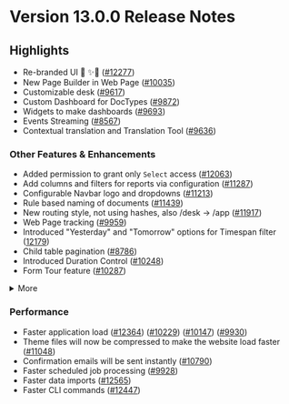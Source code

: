 # Version 13.0.0 Release Notes

## Highlights

- Re-branded UI 💎 ✨🎊 ([#12277](https://github.com/criscostack/criscostack/pull/12277))
- New Page Builder in Web Page ([#10035](https://github.com/criscostack/criscostack/pull/10035))
- Customizable desk ([#9617](https://github.com/criscostack/criscostack/pull/9617))
- Custom Dashboard for DocTypes ([#9872](https://github.com/criscostack/criscostack/pull/9872))
- Widgets to make dashboards ([#9693](https://github.com/criscostack/criscostack/pull/9693))
- Events Streaming ([#8567](https://github.com/criscostack/criscostack/pull/8567))
- Contextual translation and Translation Tool ([#9636](https://github.com/criscostack/criscostack/pull/9636))

### Other Features & Enhancements

- Added permission to grant only `Select` access ([#12063](https://github.com/criscostack/criscostack/pull/12063))
- Add columns and filters for reports via configuration ([#11287](https://github.com/criscostack/criscostack/pull/11287))
- Configurable Navbar logo and dropdowns ([#11213](https://github.com/criscostack/criscostack/pull/11213))
- Rule based naming of documents ([#11439](https://github.com/criscostack/criscostack/pull/11439))
- New routing style, not using hashes, also /desk -> /app ([#11917](https://github.com/criscostack/criscostack/pull/11917))
- Web Page tracking ([#9959](https://github.com/criscostack/criscostack/pull/9959))
- Introduced "Yesterday" and "Tomorrow" options for Timespan filter ([12179](https://github.com/criscostack/criscostack/pull/12179))
- Child table pagination ([#8786](https://github.com/criscostack/criscostack/pull/8786))
- Introduced Duration Control ([#10248](https://github.com/criscostack/criscostack/pull/10248))
- Form Tour feature ([#10287](https://github.com/criscostack/criscostack/pull/10287))
<details>
<summary>More</summary>

- Introduced Map View ([#11202](https://github.com/criscostack/criscostack/pull/11202))
- Custom JS & CSS support in Web Form ([#9121](https://github.com/criscostack/criscostack/pull/9121)) ([#9610](https://github.com/criscostack/criscostack/pull/9610))
- Ability to attach photo from webcam ([#12160](https://github.com/criscostack/criscostack/pull/12160))
- Added a System Console to help in debugging ([#11306](https://github.com/criscostack/criscostack/pull/11306))
- Introduced System Settings to automatically delete old Prepared Reports ([#9751](https://github.com/criscostack/criscostack/pull/9751))
- "Mandatory Depends On" and "Read Only Depends On" option for document fields ([#8820](https://github.com/criscostack/criscostack/pull/8820))
- Added 2FA for LDAP users ([#10001](https://github.com/criscostack/criscostack/pull/10001))
- Introduced Help Article Feedback system ([#10260](https://github.com/criscostack/criscostack/pull/10260))
- Introduced Razorpay client ([#11418](https://github.com/criscostack/criscostack/pull/11418))
- Rate Limiting ([#10310](https://github.com/criscostack/criscostack/pull/10310))
- Introduced Log Settings ([#11699](https://github.com/criscostack/criscostack/pull/11699))
- Enhancements in notifications ([#11398](https://github.com/criscostack/criscostack/pull/11398)) ([#11409](https://github.com/criscostack/criscostack/pull/11409))
- Added a field-level permission check for report data ([12163](https://github.com/criscostack/criscostack/pull/12163))
- Ability to cancel all linked document with a single click ([#8905](https://github.com/criscostack/criscostack/pull/8905))
- Made checkboxes navigable via tab key ([#11030](https://github.com/criscostack/criscostack/pull/11030))
- Renamed "Custom Script" to "Client Script" ([#12324](https://github.com/criscostack/criscostack/pull/12324))

</details>

### Performance

- Faster application load ([#12364](https://github.com/criscostack/criscostack/pull/12364)) ([#10229](https://github.com/criscostack/criscostack/pull/10229)) ([#10147](https://github.com/criscostack/criscostack/pull/10147)) ([#9930](https://github.com/criscostack/criscostack/pull/9930))
- Theme files will now be compressed to make the website load faster ([#11048](https://github.com/criscostack/criscostack/pull/11048))
- Confirmation emails will be sent instantly ([#10790](https://github.com/criscostack/criscostack/pull/10790))
- Faster scheduled job processing ([#9928](https://github.com/criscostack/criscostack/pull/9928))
- Faster data imports ([#12565](https://github.com/criscostack/criscostack/pull/12565))
- Faster CLI commands ([#12447](https://github.com/criscostack/criscostack/pull/12447))
